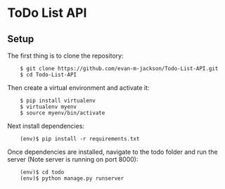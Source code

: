 # ToDo List API

## Setup

The first thing is to clone the repository:

        $ git clone https://github.com/evan-m-jackson/Todo-List-API.git
        $ cd Todo-List-API

Then create a virtual environment and activate it:

        $ pip install virtualenv
        $ virtualenv myenv
        $ source myenv/bin/activate

Next install dependencies:
    
        (env)$ pip install -r requirements.txt

Once dependencies are installed, navigate to the todo folder and run the server (Note server is running on port 8000):
    
        (env)$ cd todo
        (env)$ python manage.py runserver
